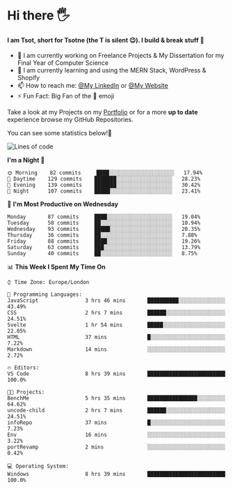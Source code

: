 # Hi there :raised_hand_with_fingers_splayed:
#### I am Tsot, short for Tsotne (the T is silent :wink:). I build & break stuff :space_invader:
- :telescope: I am currently working on Freelance Projects & My Dissertation for my Final Year of Computer Science
- :seedling: I am currently learning and using the MERN Stack, WordPress & Shopify
- :mailbox: How to reach me: [@My LinkedIn](https://www.linkedin.com/in/tsotne-gvadzabia/) or [@My Website](https://tsotnegvadzabia.me/contact)
- :zap: Fun Fact: Big Fan of the :space_invader: emoji

Take a look at my Projects on my [Portfolio](https://tsotnegvadzabia.me/) or for a more **up to date** experience browse my GitHub Repositories.

You can see some statistics below!:space_invader:
<!--START_SECTION:waka-->
![Lines of code](https://img.shields.io/badge/From%20Hello%20World%20I%27ve%20Written-3.5%20million%20lines%20of%20code-blue)

**I'm a Night 🦉** 

```text
🌞 Morning    82 commits     ████░░░░░░░░░░░░░░░░░░░░░   17.94% 
🌆 Daytime    129 commits    ███████░░░░░░░░░░░░░░░░░░   28.23% 
🌃 Evening    139 commits    ███████░░░░░░░░░░░░░░░░░░   30.42% 
🌙 Night      107 commits    █████░░░░░░░░░░░░░░░░░░░░   23.41%

```
📅 **I'm Most Productive on Wednesday** 

```text
Monday       87 commits     ████░░░░░░░░░░░░░░░░░░░░░   19.04% 
Tuesday      50 commits     ██░░░░░░░░░░░░░░░░░░░░░░░   10.94% 
Wednesday    93 commits     █████░░░░░░░░░░░░░░░░░░░░   20.35% 
Thursday     36 commits     ██░░░░░░░░░░░░░░░░░░░░░░░   7.88% 
Friday       88 commits     ████░░░░░░░░░░░░░░░░░░░░░   19.26% 
Saturday     63 commits     ███░░░░░░░░░░░░░░░░░░░░░░   13.79% 
Sunday       40 commits     ██░░░░░░░░░░░░░░░░░░░░░░░   8.75%

```


📊 **This Week I Spent My Time On** 

```text
⌚︎ Time Zone: Europe/London

💬 Programming Languages: 
JavaScript               3 hrs 46 mins       ██████████░░░░░░░░░░░░░░░   43.49% 
CSS                      2 hrs 7 mins        ██████░░░░░░░░░░░░░░░░░░░   24.51% 
Svelte                   1 hr 54 mins        █████░░░░░░░░░░░░░░░░░░░░   22.05% 
HTML                     37 mins             █░░░░░░░░░░░░░░░░░░░░░░░░   7.22% 
Markdown                 14 mins             ░░░░░░░░░░░░░░░░░░░░░░░░░   2.72%

🔥 Editors: 
VS Code                  8 hrs 39 mins       █████████████████████████   100.0%

🐱‍💻 Projects: 
BenchMe                  5 hrs 35 mins       ████████████████░░░░░░░░░   64.62% 
uncode-child             2 hrs 7 mins        ██████░░░░░░░░░░░░░░░░░░░   24.51% 
infoRepo                 37 mins             █░░░░░░░░░░░░░░░░░░░░░░░░   7.23% 
Env                      16 mins             ░░░░░░░░░░░░░░░░░░░░░░░░░   3.22% 
portRevamp               2 mins              ░░░░░░░░░░░░░░░░░░░░░░░░░   0.42%

💻 Operating System: 
Windows                  8 hrs 39 mins       █████████████████████████   100.0%

```


<!--END_SECTION:waka-->
